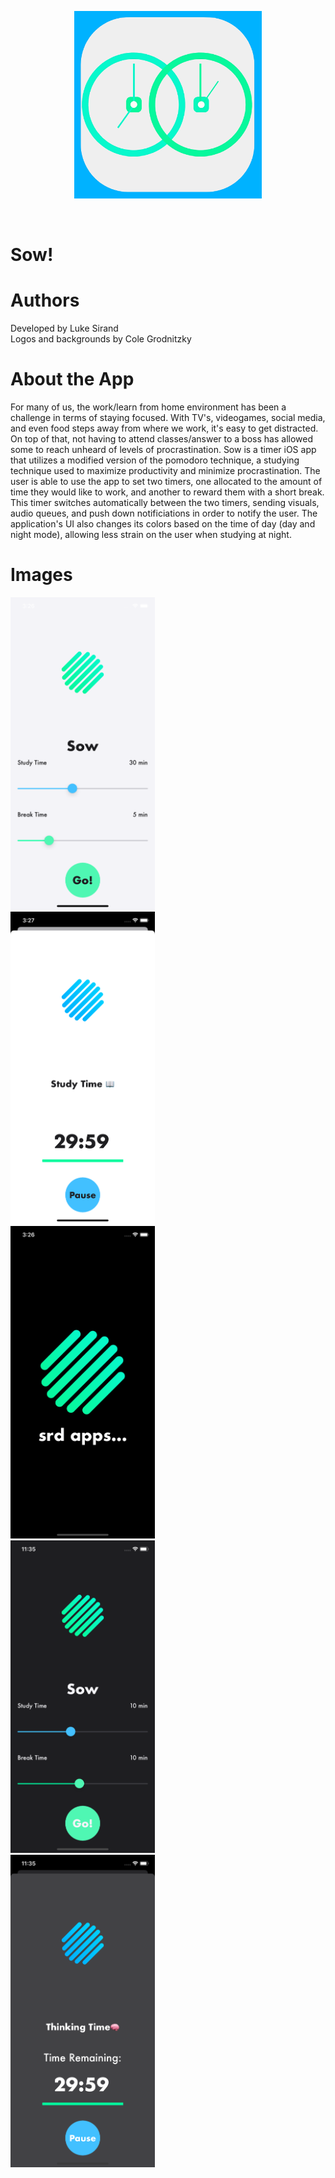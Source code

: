 <p align="center"> 
  <img src = "Assets.xcassets/AppIcon.appiconset/1024.png" width = 300 height = 300>
</p> <br>

# Sow!

# Authors
  Developed by Luke Sirand <br>
  Logos and backgrounds by Cole Grodnitzky 
  
# About the App
For many of us, the work/learn from home environment has been a challenge in terms of staying focused. With TV's, videogames, social media, and even food steps away from where we work, it's easy to get distracted. On top of that, not having to attend classes/answer to a boss has allowed some to reach unheard of levels of procrastination. Sow is a timer iOS app that utilizes a modified version of the pomodoro technique, a studying technique used to maximize productivity and minimize procrastination. The user is able to use the app to set two timers, one allocated to the amount of time they would like to work, and another to reward them with a short break. This timer switches automatically between the two timers, sending visuals, audio queues, and push down notificiations in order to notify the user. The application's UI also changes its colors based on the time of day (day and night mode), allowing less strain on the user when studying at night. <br> 

# Images
<img src = "Images/sow_sc_2.png" height = 500> <br>
<img src = "Images/sow_sc_3.png" height = 500> <br>
<img src = "Images/sow_sc_1.png" height = 500> <br>
<img src = "Images/sow_sc_5.png" height = 500> <br>
<img src = "Images/sow_sc_4.png" height = 500> <br>
